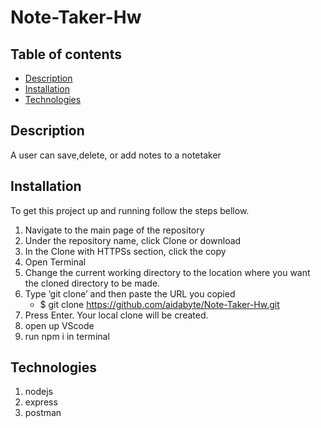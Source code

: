 # Note-Taker-Hw

## Table of contents
* [Description](#description)
* [Installation](#installation)
* [Technologies](#technologies)


## Description
A user can save,delete, or add notes to a notetaker

## Installation

To get this project up and running follow the steps bellow.

1. Navigate to the main page of the repository
2. Under the repository name, click Clone or download
3. In the Clone with HTTPSs section, click the copy
4. Open Terminal
5. Change the current working directory to the location where you want the cloned directory to be made.
6. Type ‘git clone’ and then paste the URL you copied
	- $ git clone https://github.com/aidabyte/Note-Taker-Hw.git
7. Press Enter. Your local clone will be created.
8. open up VScode
9. run npm i in terminal


## Technologies
1. nodejs
2. express
3. postman
